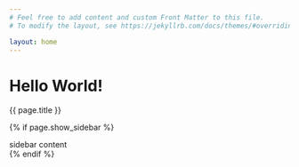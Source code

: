 ```yaml
---
# Feel free to add content and custom Front Matter to this file.
# To modify the layout, see https://jekyllrb.com/docs/themes/#overriding-theme-defaults

layout: home
---
```

<html>
  <head>
    <meta charset="utf-8">
    <title>Home</title>
  </head>
  <body>
    <h1>Hello World!</h1>
    {{ page.title }}
  </body>
</html>

{% if page.show_sidebar %}
  <div class="sidebar">
    sidebar content
  </div>
{% endif %}
